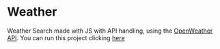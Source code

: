 # Weather
 Weather Search made with JS with API handling, using the [OpenWeather API](https://openweathermap.org/api).
 You can run this project clicking [here](https://aliviams.github.io/Weather/)
